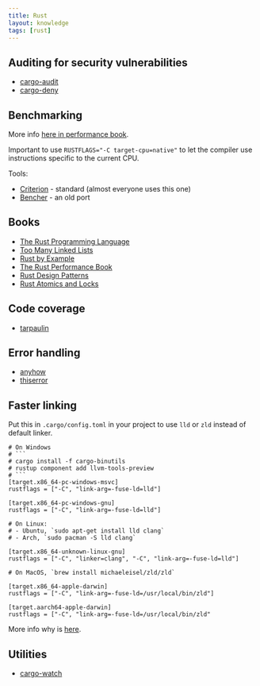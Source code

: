 ```yaml
---
title: Rust
layout: knowledge
tags: [rust]
---
```


## Auditing for security vulnerabilities

- [cargo-audit](https://github.com/RustSec/rustsec/tree/main/cargo-audit)
- [cargo-deny](https://github.com/EmbarkStudios/cargo-deny)

## Benchmarking

More info [here in performance book](https://nnethercote.github.io/perf-book/benchmarking.html).

Important to use `RUSTFLAGS="-C target-cpu=native"` to let the compiler use instructions specific to the current CPU.

Tools:
- [Criterion](https://github.com/bheisler/criterion.rs) - standard (almost everyone uses this one)
- [Bencher](https://github.com/bluss/bencher/) - an old port

## Books

- [The Rust Programming Language](https://doc.rust-lang.org/book/second-edition/)
- [Too Many Linked Lists](http://cglab.ca/~abeinges/blah/too-many-lists/book/)
- [Rust by Example](https://doc.rust-lang.org/rust-by-example/)
- [The Rust Performance Book](https://nnethercote.github.io/perf-book/)
- [Rust Design Patterns](https://rust-unofficial.github.io/patterns/)
- [Rust Atomics and Locks](https://marabos.nl/atomics/)

## Code coverage

- [tarpaulin](https://github.com/xd009642/tarpaulin)

## Error handling

- [anyhow](https://github.com/dtolnay/anyhow)
- [thiserror](https://github.com/dtolnay/thiserror)

## Faster linking

Put this in `.cargo/config.toml` in your project to use `lld` or `zld` instead of default linker.

```
# On Windows
# ```
# cargo install -f cargo-binutils
# rustup component add llvm-tools-preview
# ```
[target.x86_64-pc-windows-msvc]
rustflags = ["-C", "link-arg=-fuse-ld=lld"]

[target.x86_64-pc-windows-gnu]
rustflags = ["-C", "link-arg=-fuse-ld=lld"]

# On Linux:
# - Ubuntu, `sudo apt-get install lld clang`
# - Arch, `sudo pacman -S lld clang`

[target.x86_64-unknown-linux-gnu]
rustflags = ["-C", "linker=clang", "-C", "link-arg=-fuse-ld=lld"]

# On MacOS, `brew install michaeleisel/zld/zld`

[target.x86_64-apple-darwin]
rustflags = ["-C", "link-arg=-fuse-ld=/usr/local/bin/zld"]

[target.aarch64-apple-darwin]
rustflags = ["-C", "link-arg=-fuse-ld=/usr/local/bin/zld"
```

More info why is [here](https://github.com/rust-lang/rust/issues/39915).

## Utilities

- [cargo-watch](https://github.com/watchexec/cargo-watch)
